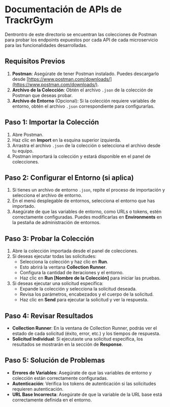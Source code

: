 # Documentación de APIs de TrackrGym

Dentrontro de este directorio se encuentran las colecciones de Postman para probar los endpoints expuestos por cada API de cada microservicio para las funcionalidades desarrolladas.


## Requisitos Previos

1. **Postman**: Asegúrate de tener Postman instalado. Puedes descargarlo desde [https://www.postman.com/downloads/](https://www.postman.com/downloads/).
2. **Archivo de la Colección**: Obtén el archivo `.json` de la colección de Postman que deseas probar.
3. **Archivo de Entorno** (Opcional): Si la colección requiere variables de entorno, obtén el archivo `.json` correspondiente para configurarlas.

## Paso 1: Importar la Colección

1. Abre Postman.
2. Haz clic en **Import** en la esquina superior izquierda.
3. Arrastra el archivo `.json` de la colección o selecciona el archivo desde tu equipo.
4. Postman importará la colección y estará disponible en el panel de colecciones.

## Paso 2: Configurar el Entorno (si aplica)

1. Si tienes un archivo de entorno `.json`, repite el proceso de importación y selecciona el archivo de entorno.
2. En el menú desplegable de entornos, selecciona el entorno que has importado.
3. Asegúrate de que las variables de entorno, como URLs o tokens, estén correctamente configuradas. Puedes modificarlas en **Environments** en la pestaña de administración de entornos.

## Paso 3: Probar la Colección

1. Abre la colección importada desde el panel de colecciones.
2. Si deseas ejecutar todas las solicitudes:
   - Selecciona la colección y haz clic en **Run**.
   - Esto abrirá la ventana **Collection Runner**.
   - Configura la cantidad de iteraciones y el entorno.
   - Haz clic en **Run [Nombre de la Colección]** para iniciar las pruebas.
3. Si deseas ejecutar una solicitud específica:
   - Expande la colección y selecciona la solicitud deseada.
   - Revisa los parámetros, encabezados y el cuerpo de la solicitud.
   - Haz clic en **Send** para ejecutar la solicitud y ver la respuesta.

## Paso 4: Revisar Resultados

- **Collection Runner**: En la ventana de Collection Runner, podrás ver el estado de cada solicitud (éxito, error, etc.) y los tiempos de respuesta.
- **Solicitud Individual**: Si ejecutaste una solicitud específica, los resultados se mostrarán en la sección de **Response**.

## Paso 5: Solución de Problemas

- **Errores de Variables**: Asegúrate de que las variables de entorno y colección están correctamente configuradas.
- **Autenticación**: Verifica los tokens de autenticación si las solicitudes requieren autenticación.
- **URL Base Incorrecta**: Asegúrate de que la variable de la URL base está correctamente definida en el entorno.
